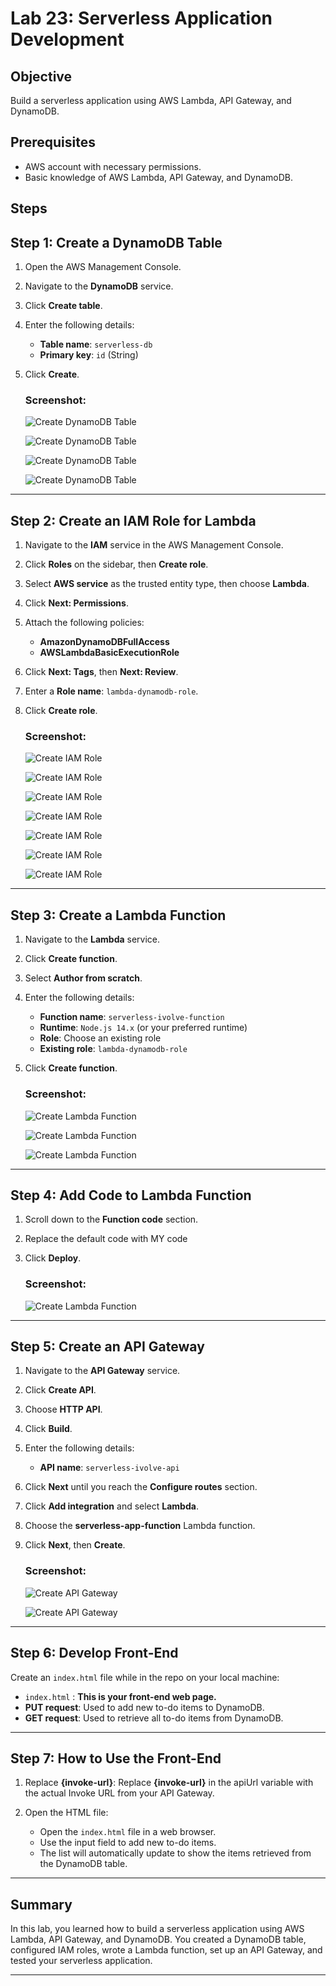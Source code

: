 # Lab 23: Serverless Application Development

## Objective
Build a serverless application using AWS Lambda, API Gateway, and DynamoDB.

## Prerequisites
- AWS account with necessary permissions.
- Basic knowledge of AWS Lambda, API Gateway, and DynamoDB.

## Steps

## Step 1: Create a DynamoDB Table
1. Open the AWS Management Console.
2. Navigate to the **DynamoDB** service.
3. Click **Create table**.
4. Enter the following details:
    - **Table name**: `serverless-db`
    - **Primary key**: `id` (String)
5. Click **Create**.

    ### Screenshot:
    ![Create DynamoDB Table](dynamo1.png)

    ![Create DynamoDB Table](dynamo2.png)

    ![Create DynamoDB Table](dynamo3.png)

    ![Create DynamoDB Table](dynamo4.png)

-----------------------------------------------------------------

## Step 2: Create an IAM Role for Lambda
1. Navigate to the **IAM** service in the AWS Management Console.
2. Click **Roles** on the sidebar, then **Create role**.
3. Select **AWS service** as the trusted entity type, then choose **Lambda**.
4. Click **Next: Permissions**.
5. Attach the following policies:
    - **AmazonDynamoDBFullAccess**
    - **AWSLambdaBasicExecutionRole**
6. Click **Next: Tags**, then **Next: Review**.
7. Enter a **Role name**: `lambda-dynamodb-role`.
8. Click **Create role**.

    ### Screenshot:
    ![Create IAM Role](role1.png)

    ![Create IAM Role](role2.png)

    ![Create IAM Role](role3.png)

    ![Create IAM Role](role4.png)

    ![Create IAM Role](role5.png)

    ![Create IAM Role](role6.png)

    ![Create IAM Role](role7.png)

-----------------------------------------------------------------------

## Step 3: Create a Lambda Function
1. Navigate to the **Lambda** service.
2. Click **Create function**.
3. Select **Author from scratch**.
4. Enter the following details:
    - **Function name**: `serverless-ivolve-function`
    - **Runtime**: `Node.js 14.x` (or your preferred runtime)
    - **Role**: Choose an existing role
    - **Existing role**: `lambda-dynamodb-role`
5. Click **Create function**.

    ### Screenshot:
    ![Create Lambda Function](lambda1.png)

    ![Create Lambda Function](lambda2.png)

    ![Create Lambda Function](lambda3.png)

-------------------------------------------------------------------------    

## Step 4: Add Code to Lambda Function
1. Scroll down to the **Function code** section.
2. Replace the default code with MY code

3. Click **Deploy**.

    ### Screenshot:
    ![Create Lambda Function](lambda4.png)
    
---------------------------------------------------------------------------

## Step 5: Create an API Gateway
1. Navigate to the **API Gateway** service.
2. Click **Create API**.
3. Choose **HTTP API**.
4. Click **Build**.
5. Enter the following details:
    - **API name**: `serverless-ivolve-api`
6. Click **Next** until you reach the **Configure routes** section.
7. Click **Add integration** and select **Lambda**.
8. Choose the **serverless-app-function** Lambda function.
9. Click **Next**, then **Create**.

    ### Screenshot:
    ![Create API Gateway](api1.png)

    ![Create API Gateway](api2.png)

---------------------------------------------------------------------------

## Step 6: Develop Front-End

Create an `index.html` file while in the repo on your local machine:

- `index.html` : **This is your front-end web page.**
- **PUT request**: Used to add new to-do items to DynamoDB.
- **GET request**: Used to retrieve all to-do items from DynamoDB.

----------------------------------------------------------------------

## Step 7: How to Use the Front-End

1. Replace **{invoke-url}**: Replace **{invoke-url}** in the apiUrl variable with the actual Invoke URL from your API Gateway.

2. Open the HTML file:
    - Open the `index.html` file in a web browser.
    - Use the input field to add new to-do items.
    - The list will automatically update to show the items retrieved from the DynamoDB table.

  
------------------------------------------------------------------------------

## Summary
In this lab, you learned how to build a serverless application using AWS Lambda, API Gateway, and DynamoDB. You created a DynamoDB table, configured IAM roles, wrote a Lambda function, set up an API Gateway, and tested your serverless application.

---------------------------------------------------
